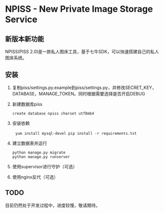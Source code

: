 # NPISS - New Private Image Storage Service

## 新版本新功能
NPISS(PISS 2.0)是一款私人图床工具，基于七牛SDK，可以快速搭建自己的私人图床系统。


## 安装
1. 复制piss/settings.py.example到piss/settings.py，并修改SECRET_KEY，DATABASE，MANAGE_TOKEN。同时根据需要选择是否开启DEBUG

2. 新建数据库piss

    ```
    create database npiss charset utf8mb4
    ```
    
3. 安装依赖

    ```
    yum install mysql-devel
    pip install -r requirements.txt
    ```
    
4. 建立数据表并运行

    ```
    python manage.py migrate
    python manage.py runserver
    ```
    
5. 使用supervisor进行守护（可选）
6. 使用nginx反代（可选）

## TODO
目前仍然处于开发过程中，进度较慢，敬请期待。
